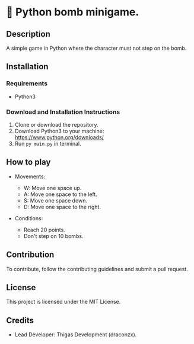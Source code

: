 # 🚩 Python bomb minigame.

## Description
A simple game in Python where the character must not step on the bomb.

## Installation
### Requirements
- Python3
### Download and Installation Instructions
1. Clone or download the repository.
2. Download Python3 to your machine: https://www.python.org/downloads/
3. Run `py main.py` in terminal.

## How to play
- Movements:
    - W: Move one space up.
    - A: Move one space to the left.
    - S: Move one space down.
    - D: Move one space to the right.

- Conditions:
    - Reach 20 points.
    - Don't step on 10 bombs.

## Contribution
To contribute, follow the contributing guidelines and submit a pull request.

## License
This project is licensed under the MIT License.

## Credits
- Lead Developer: Thigas Development (draconzx).
